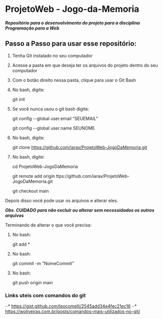 # ProjetoWeb - Jogo-da-Memoria

***Repositório para o desenvolvimento do projeto para a disciplina Programação para a Web***

## Passo a Passo para usar esse repositório:
1. Tenha Git instalado no seu computador
2. Acesse a pasta em que deseja ter os arquivos do projeto dentro do seu computador
3. Com o botão direito nessa pasta, clique para usar o Git Bash
4. No bash, digite: 
    
    git init
5. Se você nunca usou o git bash digite:
    
    git config --global user.email “SEUEMAIL”
    
    git config --global user.name SEUNOME
7. No bash, digite: 
    
    git clone https://github.com/iarav/ProjetoWeb-JogoDaMemoria.git
8. No bash, digite: 
    
    cd ProjetoWeb-JogoDaMemoria
    
    git remote add origin ttps://github.com/iarav/ProjetoWeb-JogoDaMemoria.git
    
    git checkout main

Depois disso você pode usar os arquivos e alterar eles. 

***Obs. CUIDADO para não excluir ou alterar sem necessidados os outros arquivos***

Terminando de alterar o que você precisa:
1. No bash: 
    
    git add *
2. No bash: 
    
    git commit -m “NomeCommit”
3. No bash:
    
    git push origin main

### Links uteis com comandos do git
⋅⋅* https://gist.github.com/leocomelli/2545add34e4fec21ec16
⋅⋅* https://woliveiras.com.br/posts/comandos-mais-utilizados-no-git/
